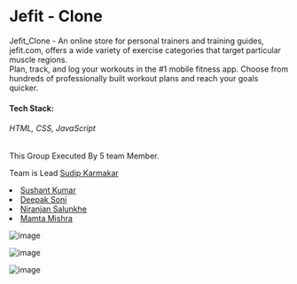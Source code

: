 # Jefit - Clone
Jefit_Clone - An online store for personal trainers and training guides, jefit.com, offers a wide variety of exercise categories that target particular muscle regions. <br/>
        Plan, track, and log your workouts in the #1 mobile fitness app. Choose from hundreds of professionally built workout plans and reach your goals quicker.

<h4>Tech Stack:</h4><h6>HTML, CSS, JavaScript</h6>


This Group Executed By 5 team Member.

Team is Lead <a href="https://github.com/sudip40">Sudip Karmakar</a>
   <li> <a href="https://github.com/sushantkr961">Sushant Kumar</a> </li>
   <li> <a href="https://github.com/Deepak-197">Deepak Soni</a> </li>
   <li> <a href="https://github.com/nsalunkhe">Niranjan Salunkhe</a> </li>
   <li> <a href="https://github.com/globalmamtamishra">Mamta Mishra</a> </li>
  
  ![image](https://github.com/Deepak-197/JE-fit/assets/104504771/f91de3c9-eddf-4577-800f-7a5a8457ab7c)

  ![image](https://github.com/Deepak-197/JE-fit/assets/104504771/7b131128-9773-494d-8b4c-730bada13efa)
  
  ![image](https://github.com/Deepak-197/JE-fit/assets/104504771/a6544448-5905-4ab2-88de-7e4ed6bb4619)


